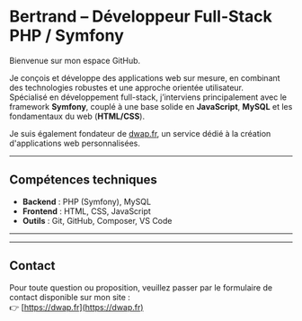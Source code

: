 # Bertrand – Développeur Full-Stack PHP / Symfony

Bienvenue sur mon espace GitHub.

Je conçois et développe des applications web sur mesure, en combinant des technologies robustes et une approche orientée utilisateur.  
Spécialisé en développement full-stack, j’interviens principalement avec le framework **Symfony**, couplé à une base solide en **JavaScript**, **MySQL** et les fondamentaux du web (**HTML/CSS**).

Je suis également fondateur de [dwap.fr](https://dwap.fr), un service dédié à la création d'applications web personnalisées.

---

## Compétences techniques

- **Backend** : PHP (Symfony), MySQL
- **Frontend** : HTML, CSS, JavaScript
- **Outils** : Git, GitHub, Composer, VS Code

---

<!-- ## Projets en cours

Les projets présentés ici sont issus de mes travaux personnels.  
Ils reflètent mon approche de la conception logicielle, ma rigueur technique et mon engagement pour des solutions adaptées aux besoins réels.

- 🔹 [NomDuProjet](https://github.com/bertrand-dwap/NomDuProjet) – Description succincte à insérer -->

---

## Contact

Pour toute question ou proposition, veuillez passer par le formulaire de contact disponible sur mon site :  
👉 [https://dwap.fr](https://dwap.fr)
